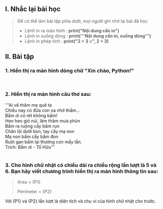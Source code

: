 ## I. Nhắc lại bài học

>Để có thể làm bài tập phía dưới, mọi người ghi nhớ lại bài đã học
>
>- Lệnh in ra màn hình : <b>print("Nội dung cần in")</b>
>- Lệnh in xuống dòng : <b>print('''Nội dung cần in, xuống dòng''')</b>
>- Lệnh in phép tính : <b>print("2 + 3 =", 2 + 3)</b>
>
## II. Bài tập

<h3>1. Hiển thị ra màn hình dòng chữ <b>"Xin chào, Python!"</b></h3><br />
<h3>2. Hiển thị ra màn hình câu thơ sau:<br/></h3>
'''Ai về thăm mẹ quê ta<br/>
Chiều nay có đứa con xa nhớ thầm...<br/>
Bầm ơi có rét không bầm!<br/>
Heo heo gió núi, lâm thâm mưa phùn<br/>
Bầm ra ruộng cấy bầm run<br/>
Chân lội dưới bùn, tay cấy mạ non<br/>
Mạ non bầm cấy bầm đon<br/>
Ruột gan bầm lại thương con mấy lần.<br/>
Trích: Bầm ơi - Tố Hữu'''<br/><br />
<h3>3. Cho hình chữ nhật có chiều dài ra chiều rộng lần lượt là 5 và 6. Bạn hãy viết chương trình hiển thị ra màn hình thông tin sau:<br /></h3>

>Area = {P1}
>
>Perimeter = {P2}

Với {P1} và {P2} lần lượt là diện tích và chu vi của hình chữ nhật cho trước.



